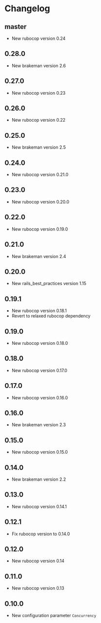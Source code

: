 # Changelog

## master

* New rubocop version 0.24

## 0.28.0

* New brakeman version 2.6

## 0.27.0

* New rubocop version 0.23

## 0.26.0

* New rubocop version 0.22

## 0.25.0

* New brakeman version 2.5

## 0.24.0

* New rubocop version 0.21.0

## 0.23.0

* New rubocop version 0.20.0

## 0.22.0

* New rubocop version 0.19.0

## 0.21.0

* New brakeman version 2.4

## 0.20.0

* New rails_best_practices version 1.15

## 0.19.1

* New rubocop version 0.18.1
* Revert to relaxed rubocop dependency

## 0.19.0

* New rubocop version 0.18.0

## 0.18.0

* New rubocop version 0.17.0

## 0.17.0

* New rubocop version 0.16.0

## 0.16.0

* New brakeman version 2.3

## 0.15.0

* New rubocop version 0.15.0

## 0.14.0

* New brakeman version 2.2

## 0.13.0

* New rubocop version 0.14.1

## 0.12.1

* Fix rubocop version to 0.14.0

## 0.12.0

* New rubocop version 0.14

## 0.11.0

* New rubocop version 0.13

## 0.10.0

* New configuration parameter `Concurrency`
